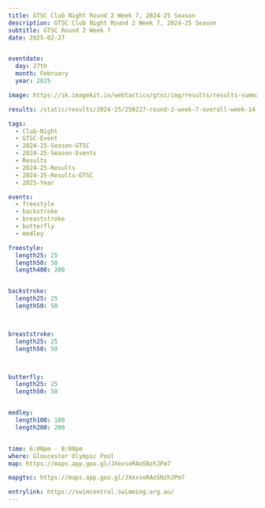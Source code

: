 ```yaml
---
title: GTSC Club Night Round 2 Week 7, 2024-25 Season
description: GTSC Club Night Round 2 Week 7, 2024-25 Season
subtitle: GTSC Round 2 Week 7
date: 2025-02-27


eventdate:
  day: 27th
  month: February
  year: 2025

image: https://ik.imagekit.io/webtactics/gtsc/img/results/results-summary-14.jpg

results: /static/results/2024-25/250227-round-2-week-7-overall-week-14-gtsc-club-night-results.pdf

tags:
  - Club-Night
  - GTSC-Event
  - 2024-25-Season-GTSC
  - 2024-25-Season-Events
  - Results
  - 2024-25-Results
  - 2024-25-Results-GTSC
  - 2025-Year

events:
  - freestyle
  - backstroke
  - breaststroke
  - butterfly
  - medley

freestyle:
  length25: 25
  length50: 50
  length400: 200


backstroke:
  length25: 25
  length50: 50



breaststroke:
  length25: 25
  length50: 50



butterfly:
  length25: 25
  length50: 50


medley:
  length100: 100
  length200: 200


time: 6:00pm - 8:00pm
where: Gloucester Olympic Pool
map: https://maps.app.goo.gl/JXexsoRAoSNzhJPm7

mapgtsc: https://maps.app.goo.gl/JXexsoRAoSNzhJPm7

entrylink: https://swimcentral.swimming.org.au/
---
```

